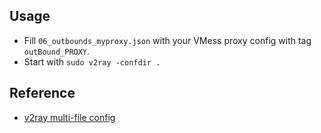 ## Usage
- Fill `06_outbounds_myproxy.json` with your VMess proxy config with tag `outBound_PROXY`.
- Start with  `sudo v2ray -confdir .`

## Reference

- [v2ray multi-file config](https://www.v2fly.org/config/multiple_config.html)

